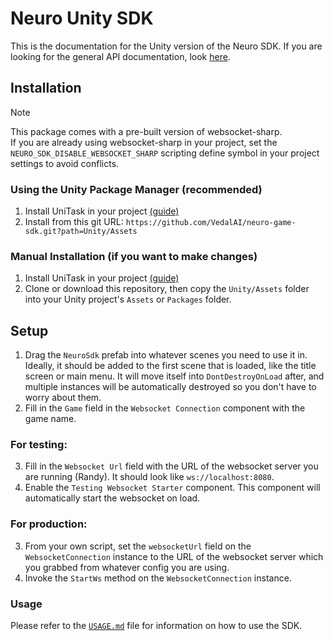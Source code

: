 # Neuro Unity SDK

This is the documentation for the Unity version of the Neuro SDK. If you are looking for the general API documentation, look [here](../API/README.md).

## Installation

> [!Note]  
> This package comes with a pre-built version of websocket-sharp.  
> If you are already using websocket-sharp in your project, set the `NEURO_SDK_DISABLE_WEBSOCKET_SHARP` scripting define symbol in your project settings to avoid conflicts.

### Using the Unity Package Manager (recommended)

1. Install UniTask in your project [(guide)](https://github.com/Cysharp/UniTask?tab=readme-ov-file#install-via-git-url)
2. Install from this git URL: `https://github.com/VedalAI/neuro-game-sdk.git?path=Unity/Assets`

### Manual Installation (if you want to make changes)

1. Install UniTask in your project [(guide)](https://github.com/Cysharp/UniTask?tab=readme-ov-file#install-via-git-url)
2. Clone or download this repository, then copy the `Unity/Assets` folder into your Unity project's `Assets` or `Packages` folder.

## Setup

1. Drag the `NeuroSdk` prefab into whatever scenes you need to use it in. Ideally, it should be added to the first scene that is loaded, like the title screen or main menu. It will move itself into `DontDestroyOnLoad` after, and multiple instances will be automatically destroyed so you don't have to worry about them.
2. Fill in the `Game` field in the `Websocket Connection` component with the game name.

### For testing:

3. Fill in the `Websocket Url` field with the URL of the websocket server you are running (Randy). It should look like `ws://localhost:8080`.
4. Enable the `Testing Websocket Starter` component. This component will automatically start the websocket on load.

### For production:

3. From your own script, set the `websocketUrl` field on the `WebsocketConnection` instance to the URL of the websocket server which you grabbed from whatever config you are using.
4. Invoke the `StartWs` method on the `WebsocketConnection` instance.

### Usage

Please refer to the [`USAGE.md`](./USAGE.md) file for information on how to use the SDK.